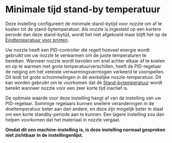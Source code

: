 Minimale tijd stand-by temperatuur
====
Deze instelling configureert de minimale stand-bytijd voor nozzle om af te koelen tot de stand-bytemperatuur. Als nozzle is ingesteld op een kortere periode dan deze stand-bytijd, wordt het niet afgekoeld maar blijft het op de [Eindtemperatuur voor printen](../material/material_final_print_temperature.md).

Uw nozzle heeft een PID-controller die regelt hoeveel energie wordt gebruikt om uw nozzle te verwarmen om de juiste temperaturen te bereiken. Wanneer nozzle wordt bevolen om snel achter elkaar af te koelen en op te warmen met grote temperatuurverschillen, heeft de PID-regelaar de neiging om het vereiste verwarmingsvermogen verkeerd te voorspellen. Dit leidt tot grote schommelingen in de werkelijke nozzle-temperatuur. Dit kan worden gebruikt om te voorkomen dat de [Stand-bytemperatuur](../material/material_standby_temperature.md) wordt bereikt wanneer nozzle voor een zeer korte tijd inactief is.

De optimale waarde voor deze instelling hangt af van de instelling van uw PID-regelaar. Sommige regelaars kunnen snellere veranderingen in de doeltemperatuur beter aan dan andere, en deze zijn mogelijk beter in staat om een ​​korte standby-periode aan te kunnen. Een lagere instelling zou dan helpen voorkomen dat het materiaal in nozzle vergaat.

**Omdat dit een machine-instelling is, is deze instelling normaal gesproken niet zichtbaar in de instellingenlijst.**